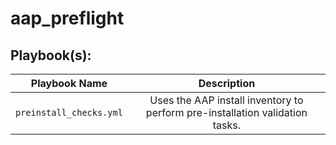 # aap_preflight

Playbook(s):
----------
| Playbook Name| Description |
|:---:|:---:|
| `preinstall_checks.yml` | Uses the AAP install inventory to perform pre-installation validation tasks. |

